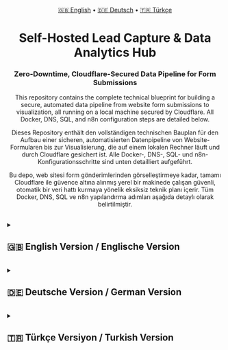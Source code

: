 <p align="center">
  <a href="#english-version--englische-version">🇬🇧 English</a> • 
  <a href="#deutsche-version--german-version">🇩🇪 Deutsch</a> • 
  <a href="#türkçe-versiyon--turkish-version">🇹🇷 Türkçe</a>
</p>

<h1 align="center">Self-Hosted Lead Capture & Data Analytics Hub</h1>
<h3 align="center">Zero-Downtime, Cloudflare-Secured Data Pipeline for Form Submissions</h3>


<p align="center">
  This repository contains the complete technical blueprint for building a secure, automated data pipeline from website form submissions to visualization, all running on a local machine secured by Cloudflare. All Docker, DNS, SQL, and n8n configuration steps are detailed below.
</p>
<p align="center">
  Dieses Repository enthält den vollständigen technischen Bauplan für den Aufbau einer sicheren, automatisierten Datenpipeline von Website-Formularen bis zur Visualisierung, die auf einem lokalen Rechner läuft und durch Cloudflare gesichert ist. Alle Docker-, DNS-, SQL- und n8n-Konfigurationsschritte sind unten detailliert aufgeführt.
</p>
<p align="center">
  Bu depo, web sitesi form gönderimlerinden görselleştirmeye kadar, tamamı Cloudflare ile güvence altına alınmış yerel bir makinede çalışan güvenli, otomatik bir veri hattı kurmaya yönelik eksiksiz teknik planı içerir. Tüm Docker, DNS, SQL ve n8n yapılandırma adımları aşağıda detaylı olarak belirtilmiştir.
</p>

<br>

<details id="english-version--englische-version">
<summary><h2>🇬🇧 English Version / Englische Version</h2></summary>

<h1 align="center">Self-Hosted Lead Capture & Data Analytics Hub - Full Guide</h1>

<p align="center">
  A robust, self-hosted system to capture form submissions (Leads) from a website, centralize the data in a PostgreSQL database, backup files to Google Drive, and visualize trends using a Looker Studio dashboard. The entire system is orchestrated with Docker Compose and secured by Cloudflare Tunnel, eliminating the need for a traditional VPS.
</p>

---

<div align="center">
  <a href="#-system-architecture"><strong>🏗️ Architecture</strong></a> | 
  <a href="#-prerequisites"><strong>✅ Prerequisites</strong></a> | 
  <a href="#-setup-in-5-stages"><strong>🚀 Setup Guide</strong></a> |
  <a href="#-system-operation-guide"><strong> System Operation</strong></a> |
  <a href="#-backup-strategy"><strong>💾 Backup Strategy</strong></a>
</div>

---

## 🏗️ System Architecture
*(Previously detailed)*

---

## ✅ Prerequisites
*(Previously detailed)*

---

## 🚀 Setup in 5 Stages
*(Previously detailed)*

---

## ⚙️ System Operation Guide

This self-hosted system relies on several key components running continuously on your local machine. This section explains what needs to be running and what happens if a component fails.

### Required Running Components

For the system to capture data 24/7, the following must be running continuously:

| Component | Type | Why It Must Be Running |
| :--- | :--- | :--- |
| **Your Mac** | Host Machine | The physical server for the entire system. **Must be powered on and connected to the internet.** |
| **Docker Desktop** | Application | The engine that runs and manages the `n8n` and `postgres` containers. |
| **`cloudflared` Service**| macOS Service | The secure bridge (tunnel) from the internet to your local n8n. **If this is down, the system is offline.** |
| **`n8n` Container** | Docker Container | The automation engine. It listens for webhook requests and processes all data. |
| **`postgres` Container**| Docker Container | The database. It stores all the data processed by n8n. |

### Understanding Failure Scenarios

| If This Stops... | The Direct Impact Is... | What Happens to New Submissions? |
| :--- | :--- | :--- |
| **`cloudflared` Service** (or Internet Connection) | Your webhook URL `https://workflows...` becomes **unreachable**. | **DATA IS LOST.** Formspree cannot send data to n8n and will eventually fail. |
| **`n8n` Container** | The automation engine is **offline**. | **DATA IS LOST.** The webhook URL leads to a dead end. Cloudflare might show an error page. |
| **`postgres` Container** | The database is **offline**. | **WORKFLOW FAILS.** n8n receives the data but cannot save it. The workflow will error out, and Formspree may not get a success confirmation. |

### How to Keep It Running

*   Both `cloudflared` (as a service) and the Docker containers (via the `restart: unless-stopped` policy in `docker-compose.yml`) are configured to **start automatically** when your computer boots up.
*   **Your primary responsibility is to ensure the host machine remains on and connected to the internet.**

### Checking System Status

Run this command in your terminal to see the status of your core application containers:
```bash
docker ps
```
You should see `n8n` and `postgres` in the list with a status of "Up". If not, navigate to the project directory and run `docker-compose up -d`.

---

## 💾 Backup Strategy
*(Previously detailed)*

---

## ✍️ Author
*(Previously detailed)*

</details>

<br>

<details id="deutsche-version--german-version">
<summary><h2>🇩🇪 Deutsche Version / German Version</h2></summary>

<h1 align="center">Self-Hosted Lead-Erfassung & Datenanalyse-Hub - Vollständige Anleitung</h1>

<p align="center">
  Ein robustes, selbstgehostetes System zur Erfassung von Formularübermittlungen (Leads) von einer Website, zur Zentralisierung der Daten in einer PostgreSQL-Datenbank, zur Sicherung von Dateien in Google Drive und zur Visualisierung von Trends über ein Looker Studio-Dashboard. Das gesamte System wird mit Docker Compose orchestriert und durch den Cloudflare Tunnel gesichert, wodurch ein traditioneller VPS überflüssig wird.
</p>

---

<div align="center">
  <a href="#-systemarchitektur-1"><strong>🏗️ Architektur</strong></a> | 
  <a href="#-voraussetzungen-1"><strong>✅ Voraussetzungen</strong></a> | 
  <a href="#-setup-in-5-stufen"><strong>🚀 Setup-Anleitung</strong></a> |
  <a href="#-systembetriebs-leitfaden-1"><strong> Systembetrieb</strong></a> |
  <a href="#-backup-strategie-1"><strong>💾 Backup-Strategie</strong></a>
</div>

---

## 🏗️ Systemarchitektur
*(Zuvor detailliert)*

---

## ✅ Voraussetzungen
*(Zuvor detailliert)*

---

## 🚀 Setup in 5 Stufen
*(Zuvor detailliert)*

---

## ⚙️ Systembetriebs-Leitfaden

Dieses selbstgehostete System basiert auf mehreren Schlüsselkomponenten, die kontinuierlich auf Ihrem lokalen Rechner laufen. Dieser Abschnitt erklärt, was laufen muss und was passiert, wenn eine Komponente ausfällt.

### Erforderliche laufende Komponenten

Damit das System rund um die Uhr Daten erfassen kann, müssen die folgenden Komponenten kontinuierlich laufen:

| Komponente | Typ | Warum sie laufen muss |
| :--- | :--- | :--- |
| **Ihr Mac** | Host-Rechner | Der physische Server für das gesamte System. **Muss eingeschaltet und mit dem Internet verbunden sein.** |
| **Docker Desktop** | Anwendung | Die Engine, die die `n8n`- und `postgres`-Container ausführt und verwaltet. |
| **`cloudflared`-Dienst**| macOS-Dienst | Die sichere Brücke (Tunnel) vom Internet zu Ihrem lokalen n8n. **Wenn dieser ausfällt, ist das System offline.** |
| **`n8n`-Container** | Docker-Container | Die Automatisierungs-Engine. Sie lauscht auf Webhook-Anfragen und verarbeitet alle Daten. |
| **`postgres`-Container**| Docker-Container | Die Datenbank. Sie speichert alle von n8n verarbeiteten Daten. |

### Fehlerszenarien verstehen

| Wenn dies stoppt... | Die direkte Auswirkung ist... | Was passiert mit neuen Übermittlungen? |
| :--- | :--- | :--- |
| **`cloudflared`-Dienst** (oder Internetverbindung) | Ihre Webhook-URL `https://workflows...` wird **unerreichbar**. | **DATEN GEHEN VERLOREN.** Formspree kann keine Daten an n8n senden und wird schließlich fehlschlagen. |
| **`n8n`-Container** | Die Automatisierungs-Engine ist **offline**. | **DATEN GEHEN VERLOREN.** Die Webhook-URL führt ins Leere. Cloudflare zeigt möglicherweise eine Fehlerseite an. |
| **`postgres`-Container** | Die Datenbank ist **offline**. | **WORKFLOW SCHLÄGT FEHL.** n8n empfängt die Daten, kann sie aber nicht speichern. Der Workflow wird einen Fehler ausgeben. |

### So halten Sie es am Laufen

*   Sowohl `cloudflared` (als Dienst) als auch die Docker-Container (über die `restart: unless-stopped`-Richtlinie in `docker-compose.yml`) sind so konfiguriert, dass sie beim Starten Ihres Computers **automatisch starten**.
*   **Ihre Hauptverantwortung besteht darin, sicherzustellen, dass der Host-Rechner eingeschaltet und mit dem Internet verbunden bleibt.**

### Systemstatus überprüfen

Führen Sie diesen Befehl in Ihrem Terminal aus, um den Status Ihrer Kernanwendungscontainer zu sehen:
```bash
docker ps
```
Sie sollten `n8n` und `postgres` in der Liste mit dem Status "Up" sehen. Falls nicht, navigieren Sie zum Projektverzeichnis und führen Sie `docker-compose up -d` aus.

---

## 💾 Backup-Strategie
*(Zuvor detailliert)*

---

## ✍️ Autor
*(Zuvor detailliert)*

</details>

<br>

<details id="türkçe-versiyon--turkish-version">
<summary><h2>🇹🇷 Türkçe Versiyon / Turkish Version</h2></summary>

<h1 align="center">Self-Hosted Potansiyel Müşteri Yakalama & Veri Analiz Merkezi - Tam Kurulum Rehberi</h1>

<p align="center">
  Web sitesi form gönderimlerini yakalamak, veriyi merkezi bir PostgreSQL veritabanında toplamak, Google Drive'a yedeklemek ve Looker Studio panosu aracılığıyla trendleri görselleştirmek için tasarlanmış sağlam bir sistemdir. Tüm sistem, Docker Compose ile yönetilir ve Cloudflare Tüneli ile güvence altına alınarak geleneksel bir VPS ihtiyacını ortadan kaldırır.
</p>

---

<div align="center">
  <a href="#-mimari"><strong>🏗️ Mimari</strong></a> | 
  <a href="#-ön-gereksinimler-2"><strong>✅ Ön Gereksinimler</strong></a> | 
  <a href="#-5-aşamada-kurulum"><strong>🚀 Kurulum Rehberi</strong></a> |
  <a href="#-sistem-operasyon-rehberi-2"><strong> Sistem Operasyonu</strong></a> |
  <a href="#-yedekleme-stratejisi-1"><strong>💾 Yedekleme Stratejisi</strong></a>
</div>

---

## 🏗️ Mimari
*(Önceki yanıtta detaylandırıldı)*

---

## ✅ Ön Gereksinimler
*(Önceki yanıtta detaylandırıldı)*

---

## 🚀 5 Aşamada Kurulum
*(Önceki yanıtta detaylandırıldı)*

---

## ⚙️ Sistem Operasyon Rehberi

Bu self-hosted sistem, yerel makinenizde sürekli çalışan birkaç temel bileşene dayanır. Bu bölüm, nelerin çalışması gerektiğini ve bir bileşen başarısız olursa ne olacağını açıklar.

### Sürekli Çalışması Gereken Bileşenler

Sistemin 7/24 veri yakalayabilmesi için aşağıdakilerin sürekli çalışması gerekir:

| Bileşen | Tür | Neden Çalışır Olmalı? |
| :--- | :--- | :--- |
| **Mac'iniz** | Ana Makine (Host) | Tüm sistem için fiziksel sunucudur. **Açık ve internete bağlı olmalıdır.** |
| **Docker Desktop** | Uygulama | `n8n` ve `postgres` konteynerlerini çalıştıran ve yöneten motordur. |
| **`cloudflared` Servisi**| macOS Servisi | İnternetten yerel n8n'inize uzanan güvenli köprüdür (tünel). **Bu çalışmazsa, sistem çevrimdışıdır.** |
| **`n8n` Konteyneri** | Docker Konteyneri | Otomasyon motorudur. Gelen webhook isteklerini dinler ve tüm veriyi işler. |
| **`postgres` Konteyneri**| Docker Konteyneri | Veritabanıdır. n8n tarafından işlenen tüm verileri saklar. |

### Hata Senaryolarını Anlama

| Eğer Bu Durursa... | Doğrudan Etkisi... | Yeni Form Gönderimlerine Ne Olur? |
| :--- | :--- | :--- |
| **`cloudflared` Servisi** (veya İnternet Bağlantısı) | Webhook URL'niz (`https://workflows...`) **erişilemez** hale gelir. | **VERİ KAYBEDİLİR.** Formspree, n8n'e veri gönderemez ve bir süre sonra hata verir. |
| **`n8n` Konteyneri** | Otomasyon motoru **çevrimdışı** olur. | **VERİ KAYBEDİLİR.** Webhook URL'si boş bir adrese çıkar. Cloudflare bir hata sayfası gösterebilir. |
| **`postgres` Konteyneri** | Veritabanı **çevrimdışı** olur. | **İŞ AKIŞI HATA VERİR.** n8n veriyi alır ancak kaydedemez. İş akışı hata verir ve Formspree'ye başarı onayı gitmeyebilir. |

### Sistemi Nasıl Çalışır Tutarsınız?

*   Hem `cloudflared` (bir servis olarak) hem de Docker konteynerleri (`docker-compose.yml` dosyasındaki `restart: unless-stopped` politikası sayesinde) bilgisayarınız açıldığında **otomatik olarak başlayacak şekilde** yapılandırılmıştır.
*   **Sizin temel sorumluluğunuz, ana makinenin açık ve internete bağlı kalmasını sağlamaktır.**

### Sistem Durumunu Kontrol Etme

Çekirdek uygulama konteynerlerinizin durumunu görmek için terminalinizde şu komutu çalıştırın:```bash
docker ps
```
Listede `n8n` ve `postgres`'i "Up" durumuyla görmelisiniz. Göremezseniz, proje dizinine gidin ve `docker-compose up -d` komutunu çalıştırın.

---

## 💾 Yedekleme Stratejisi
*(Önceki yanıtta detaylandırıldı)*

---

## ✍️ Yazar
*(Önceki yanıtta detaylandırıldı)*

</details>